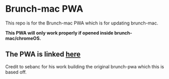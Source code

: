 # Brunch-mac PWA

This repo is for the Brunch-mac PWA which is for updating brunch-mac.

**This PWA will only work properly if opened inside brunch-mac/chromeOS.**

## The PWA is linked [here](https://zprolegend007.github.io/brunch-mac-pwa/)

Credit to sebanc for his work building the original brunch-pwa which this is based off.
